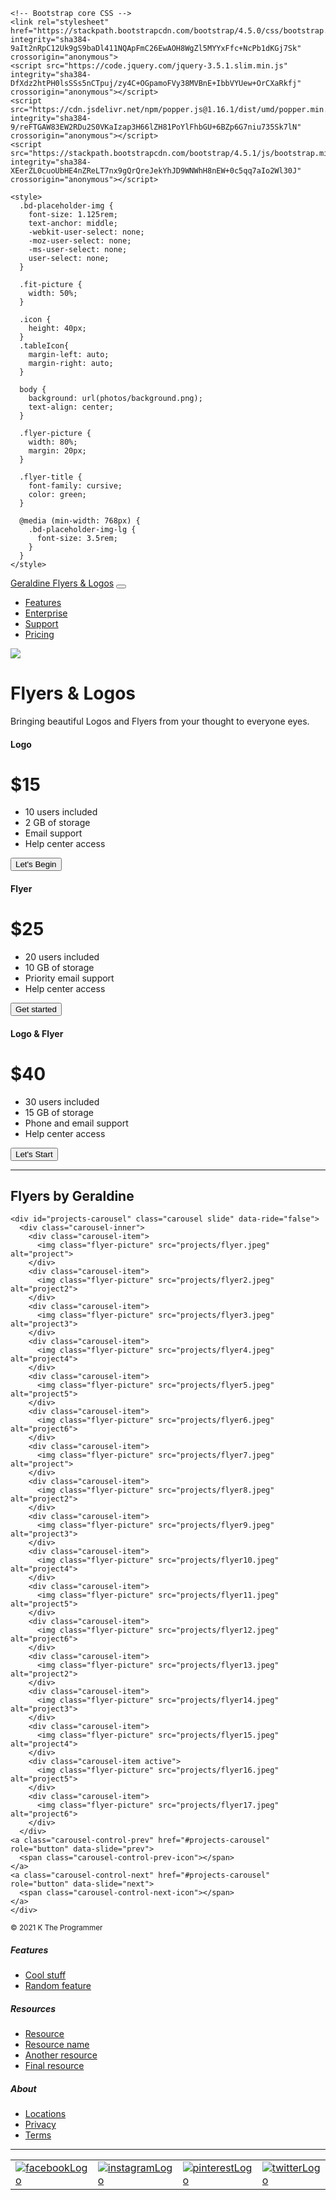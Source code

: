 <!doctype html>
<html lang="en">
  <head>
    <meta charset="utf-8">
    <meta name="viewport" content="width=device-width, initial-scale=1, shrink-to-fit=no">
    <meta name="description" content="">

    <!-- Bootstrap core CSS -->
    <link rel="stylesheet" href="https://stackpath.bootstrapcdn.com/bootstrap/4.5.0/css/bootstrap.min.css" integrity="sha384-9aIt2nRpC12Uk9gS9baDl411NQApFmC26EwAOH8WgZl5MYYxFfc+NcPb1dKGj7Sk" crossorigin="anonymous">
    <script src="https://code.jquery.com/jquery-3.5.1.slim.min.js" integrity="sha384-DfXdz2htPH0lsSSs5nCTpuj/zy4C+OGpamoFVy38MVBnE+IbbVYUew+OrCXaRkfj" crossorigin="anonymous"></script>
    <script src="https://cdn.jsdelivr.net/npm/popper.js@1.16.1/dist/umd/popper.min.js" integrity="sha384-9/reFTGAW83EW2RDu2S0VKaIzap3H66lZH81PoYlFhbGU+6BZp6G7niu735Sk7lN" crossorigin="anonymous"></script>
    <script src="https://stackpath.bootstrapcdn.com/bootstrap/4.5.1/js/bootstrap.min.js" integrity="sha384-XEerZL0cuoUbHE4nZReLT7nx9gQrQreJekYhJD9WNWhH8nEW+0c5qq7aIo2Wl30J" crossorigin="anonymous"></script>

    <style>
      .bd-placeholder-img {
        font-size: 1.125rem;
        text-anchor: middle;
        -webkit-user-select: none;
        -moz-user-select: none;
        -ms-user-select: none;
        user-select: none;
      }

      .fit-picture {
        width: 50%;
      }

      .icon {
        height: 40px;
      }
      .tableIcon{
        margin-left: auto;
        margin-right: auto;
      }

      body {
        background: url(photos/background.png);
        text-align: center;
      }

      .flyer-picture {
        width: 80%;
        margin: 20px;
      }

      .flyer-title {
        font-family: cursive;
        color: green;
      }

      @media (min-width: 768px) {
        .bd-placeholder-img-lg {
          font-size: 3.5rem;
        }
      }
    </style>
  </head>
<body>
<!-- <div class="d-flex flex-column flex-md-row align-items-center p-3 px-md-4 mb-3 bg-white border-bottom shadow-sm">
  <h5 class="my-0 mr-md-auto font-weight-normal">Geraldine Flyers & Logos</h5>
  <nav class="my-2 my-md-0 mr-md-3">
    <a class="p-2 text-dark" href="#">Features</a>
    <a class="p-2 text-dark" href="#">Enterprise</a>
    <a class="p-2 text-dark" href="#">Support</a>
    <a class="p-2 text-dark" href="#">Pricing</a>
  </nav>
</div> -->

<nav class="navbar navbar-expand-lg navbar-dark bg-dark">
  <a class="navbar-brand" href="">Geraldine Flyers & Logos</a>
  <button class="navbar-toggler" type="button" data-toggle="collapse" data-target="#navbarTogglerDemo02" aria-controls="navbarTogglerDemo02" aria-expanded="false" aria-label="Toggle navigation">
    <span class="navbar-toggler-icon"></span>
  </button>
  <div class="collapse navbar-collapse" id="navbarTogglerDemo02">
    <ul class="navbar-nav ml-auto">
      <li class="nav-item">
        <a class="nav-link" href="">Features</a>
      </li>
      <li class="nav-item">
        <a class="nav-link" href="">Enterprise</a>
      </li>
      <li class="nav-item">
        <a class="nav-link" href="">Support</a>
      </li>
      <li class="nav-item">
          <a class="nav-link" href="">Pricing</a>
      </li>
    </ul>
  </div>
</nav>

<img class="fit-picture" src=photos/geraldine.png>
<div class="pricing-header px-3 py-3 pt-md-5 pb-md-4 mx-auto text-center">
  <h1 class="display-4">Flyers & Logos</h1>
  <p class="lead">Bringing beautiful Logos and Flyers from your thought to everyone eyes.</p>
</div>

<div class="container">
  <div class="card-deck mb-3 text-center">
    <div class="card mb-4 shadow-sm">
      <div class="card-header">
        <h4 class="my-0 font-weight-normal">Logo</h4>
      </div>
      <div class="card-body">
        <h1 class="card-title pricing-card-title">$15 <small class="text-muted"></small></h1>
        <ul class="list-unstyled mt-3 mb-4">
          <li>10 users included</li>
          <li>2 GB of storage</li>
          <li>Email support</li>
          <li>Help center access</li>
        </ul>
        <button type="button" class="btn btn-lg btn-block btn-primary">Let's Begin</button>
      </div>
    </div>
    <div class="card mb-4 shadow-sm">
      <div class="card-header">
        <h4 class="my-0 font-weight-normal">Flyer</h4>
      </div>
      <div class="card-body">
        <h1 class="card-title pricing-card-title">$25 <small class="text-muted"></small></h1>
        <ul class="list-unstyled mt-3 mb-4">
          <li>20 users included</li>
          <li>10 GB of storage</li>
          <li>Priority email support</li>
          <li>Help center access</li>
        </ul>
        <button type="button" class="btn btn-lg btn-block btn-primary">Get started</button>
      </div>
    </div>
    <div class="card mb-4 shadow-sm">
      <div class="card-header">
        <h4 class="my-0 font-weight-normal">Logo & Flyer</h4>
      </div>
      <div class="card-body">
        <h1 class="card-title pricing-card-title">$40 <small class="text-muted"></small></h1>
        <ul class="list-unstyled mt-3 mb-4">
          <li>30 users included</li>
          <li>15 GB of storage</li>
          <li>Phone and email support</li>
          <li>Help center access</li>
        </ul>
        <button type="button" class="btn btn-lg btn-block btn-primary">Let's Start</button>
      </div>
    </div>
  </div>
  <hr>
  <h2 class="flyer-title">Flyers by Geraldine</h2>
  <section id="projects">

    <div id="projects-carousel" class="carousel slide" data-ride="false">
      <div class="carousel-inner">
        <div class="carousel-item">
          <img class="flyer-picture" src="projects/flyer.jpeg" alt="project">
        </div>
        <div class="carousel-item">
          <img class="flyer-picture" src="projects/flyer2.jpeg" alt="project2">
        </div>
        <div class="carousel-item">
          <img class="flyer-picture" src="projects/flyer3.jpeg" alt="project3">
        </div>
        <div class="carousel-item">
          <img class="flyer-picture" src="projects/flyer4.jpeg" alt="project4">
        </div>
        <div class="carousel-item">
          <img class="flyer-picture" src="projects/flyer5.jpeg" alt="project5">
        </div>
        <div class="carousel-item">
          <img class="flyer-picture" src="projects/flyer6.jpeg" alt="project6">
        </div>
        <div class="carousel-item">
          <img class="flyer-picture" src="projects/flyer7.jpeg" alt="project">
        </div>
        <div class="carousel-item">
          <img class="flyer-picture" src="projects/flyer8.jpeg" alt="project2">
        </div>
        <div class="carousel-item">
          <img class="flyer-picture" src="projects/flyer9.jpeg" alt="project3">
        </div>
        <div class="carousel-item">
          <img class="flyer-picture" src="projects/flyer10.jpeg" alt="project4">
        </div>
        <div class="carousel-item">
          <img class="flyer-picture" src="projects/flyer11.jpeg" alt="project5">
        </div>
        <div class="carousel-item">
          <img class="flyer-picture" src="projects/flyer12.jpeg" alt="project6">
        </div>
        <div class="carousel-item">
          <img class="flyer-picture" src="projects/flyer13.jpeg" alt="project2">
        </div>
        <div class="carousel-item">
          <img class="flyer-picture" src="projects/flyer14.jpeg" alt="project3">
        </div>
        <div class="carousel-item">
          <img class="flyer-picture" src="projects/flyer15.jpeg" alt="project4">
        </div>
        <div class="carousel-item active">
          <img class="flyer-picture" src="projects/flyer16.jpeg" alt="project5">
        </div>
        <div class="carousel-item">
          <img class="flyer-picture" src="projects/flyer17.jpeg" alt="project6">
        </div>
      </div>
    <a class="carousel-control-prev" href="#projects-carousel" role="button" data-slide="prev">
      <span class="carousel-control-prev-icon"></span>
    </a>
    <a class="carousel-control-next" href="#projects-carousel" role="button" data-slide="next">
      <span class="carousel-control-next-icon"></span>
    </a>
    </div>

  </section>

  <footer class="pt-4 my-md-5 pt-md-5 border-top">
    <div class="row">
      <div class="col-12 col-md">
        <small class="d-block mb-3 text-muted">&copy; 2021 K The Programmer</small>
      </div>
      <div class="col-6 col-md">
        <h5>Features</h5>
        <ul class="list-unstyled text-small">
          <li><a class="text-muted" href="#">Cool stuff</a></li>
          <li><a class="text-muted" href="#">Random feature</a></li>
        </ul>
      </div>
      <div class="col-6 col-md">
        <h5>Resources</h5>
        <ul class="list-unstyled text-small">
          <li><a class="text-muted" href="#">Resource</a></li>
          <li><a class="text-muted" href="#">Resource name</a></li>
          <li><a class="text-muted" href="#">Another resource</a></li>
          <li><a class="text-muted" href="#">Final resource</a></li>
        </ul>
      </div>
      <div class="col-6 col-md">
        <h5>About</h5>
        <ul class="list-unstyled text-small">
          <li><a class="text-muted" href="#">Locations</a></li>
          <li><a class="text-muted" href="#">Privacy</a></li>
          <li><a class="text-muted" href="#">Terms</a></li>
        </ul>
      </div>
    </div>
    <hr id="iconspace">
    <table class="tableIcon">
        <tr>
            <td><a href="https://www.facebook.com/geraldinecox.atkins"><img class="icon" src="photos/facebook.png" alt="facebookLogo"></a></td>
            <td><a href="https://www.instagram.com/twink_atkins/"><img class="icon" src="photos/instagram.png" alt="instagramLogo"></a></td>
            <td><a href="https://www.pinterest.com/mrsgatkins/"><img class="icon" src="photos/pinterest.png" alt="pinterestLogo"></a></td>
            <td><a href="https://twitter.com/walkin_nfavor"><img class="icon" src="photos/twitter.png" alt="twitterLogo"></a></td>
        </tr>
    </table>  
  </footer>
</div>
</body>
</html>
